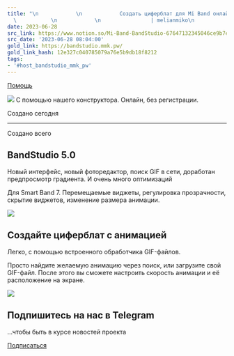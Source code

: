 ```yaml
---
title: "\n            \n            Создать циферблат для Mi Band онлайн | За 5 минут\n
  \           \n            \n                | melianmiko\n            \n        "
date: 2023-06-28
src_link: https://www.notion.so/Mi-Band-BandStudio-67647132345046ce9b7e64812cf6871c
src_date: '2023-06-28 08:04:00'
gold_link: https://bandstudio.mmk.pw/
gold_link_hash: 12e327c040785079a76e5b9db18f8212
tags:
- '#host_bandstudio_mmk_pw'
---
```




[Помощь](https://bandstudio.mmk.pw/help/)

![](/static/img/bandstudio_logo.008cb8efb0b5.png)
С помощью нашего конструктора. Онлайн, без регистрации.




 Создано сегодня
 




---



 Создано всего
 



BandStudio 5.0
--------------



 Новый интерфейс, новый фоторедактор, поиск GIF в сети,
 доработан предпросмотр градиента. И очень много оптимизаций
 



 Для Smart Band 7. Перемещаемые виджеты, регулировка прозрачности, скрытие виджетов,
 изменение размера анимации.
 


![](/static/img/promo5.0.57d9528e20e0.png)

Создайте циферблат с анимацией
------------------------------



 Легко, с помощью встроенного обработчика GIF-файлов.
 



 Просто найдите желаемую анимацию через поиск, или загрузите свой GIF-файл. После этого вы сможете настроить скорость анимации и её расположение на экране.
 


![](/static/img/promo_gif.f111e30d1b61.png)

Подпишитесь на нас в Telegram
-----------------------------



 ...чтобы быть в курсе новостей проекта
 


[Подписаться](https://t.me/mibandstudio)